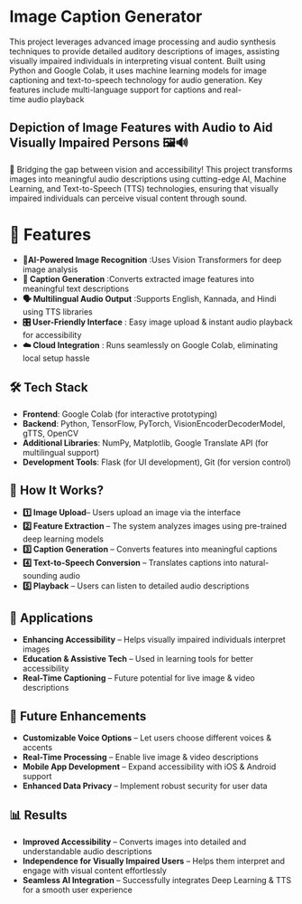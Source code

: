 # Image Caption Generator
This project leverages advanced image processing and audio synthesis techniques to provide detailed auditory descriptions of images, assisting visually impaired individuals in interpreting visual content. Built using Python and Google Colab, it uses machine learning models for image captioning and text-to-speech technology for audio generation. Key features include multi-language support for captions and real-time audio playback

## Depiction of Image Features with Audio to Aid Visually Impaired Persons 🖼️🔊
🚀 Bridging the gap between vision and accessibility! This project transforms images into meaningful audio descriptions using cutting-edge AI, Machine Learning, and Text-to-Speech (TTS) technologies, ensuring that visually impaired individuals can perceive visual content through sound.

# 🌟 Features
- **🎯AI-Powered Image Recognition** :Uses Vision Transformers for deep image analysis
- **📝 Caption Generation** :Converts extracted image features into meaningful text descriptions
- **🗣️ Multilingual Audio Output** :Supports English, Kannada, and Hindi using TTS libraries
- **🎛️ User-Friendly Interface** : Easy image upload & instant audio playback for accessibility
- **☁️ Cloud Integration** : Runs seamlessly on Google Colab, eliminating local setup hassle

## 🛠️ Tech Stack
- **Frontend**: Google Colab (for interactive prototyping)
- **Backend**: Python, TensorFlow, PyTorch, VisionEncoderDecoderModel, gTTS, OpenCV
- **Additional Libraries**: NumPy, Matplotlib, Google Translate API (for multilingual support)
- **Development Tools**: Flask (for UI development), Git (for version control)

## 🎯 How It Works?
- **1️⃣ Image Upload**– Users upload an image via the interface
- **2️⃣ Feature Extraction** – The system analyzes images using pre-trained deep learning models
- **3️⃣ Caption Generation** – Converts features into meaningful captions
- **4️⃣ Text-to-Speech Conversion** – Translates captions into natural-sounding audio
- **5️⃣ Playback** – Users can listen to detailed audio descriptions

## 📌 Applications
- **Enhancing Accessibility** – Helps visually impaired individuals interpret images
- **Education & Assistive Tech** – Used in learning tools for better accessibility
- **Real-Time Captioning** – Future potential for live image & video descriptions

## 🚀 Future Enhancements
- **Customizable Voice Options** – Let users choose different voices & accents
- **Real-Time Processing** – Enable live image & video descriptions
- **Mobile App Development** – Expand accessibility with iOS & Android support
- **Enhanced Data Privacy** – Implement robust security for user data

## 📊 Results
- **Improved Accessibility** – Converts images into detailed and understandable audio descriptions
- **Independence for Visually Impaired Users** – Helps them interpret and engage with visual content effortlessly
- **Seamless AI Integration** – Successfully integrates Deep Learning & TTS for a smooth user experience


